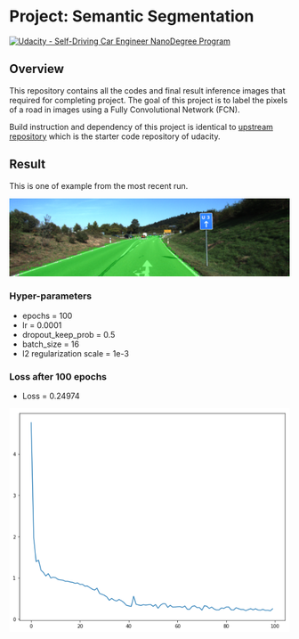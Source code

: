 # **Project: Semantic Segmentation**
[![Udacity - Self-Driving Car Engineer NanoDegree Program](https://s3.amazonaws.com/udacity-sdc/github/shield-carnd.svg)](http://www.udacity.com/drive)

## Overview
This repository contains all the codes and final result inference images that required for completing project. The goal of this project is to label the pixels of a road in images using a Fully Convolutional Network (FCN).

Build instruction and dependency of this project is identical to [upstream repository](https://github.com/udacity/CarND-Semantic-Segmentation) which is the starter code repository of udacity.

## Result

[//]: # (Image References)

[result]: ./runs/1521970050.2572997/umm_000033.png "an example of inference image"
[loss]: ./runs/loss_e100_1521970050.2572997.png  "loss plot"

This is one of example from the most recent run.

![alt text][result]

### Hyper-parameters
- epochs = 100
- lr = 0.0001
- dropout_keep_prob = 0.5
- batch_size = 16
- l2 regularization scale = 1e-3

### Loss after 100 epochs
- Loss = 0.24974

![alt text][loss]